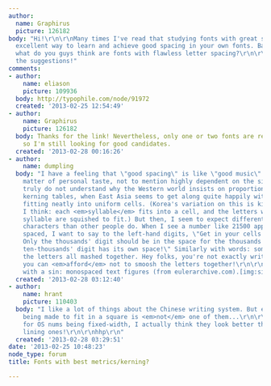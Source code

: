```yaml
---
author:
  name: Graphirus
  picture: 126182
body: "Hi!\r\n\r\nMany times I've read that studying fonts with great spacing is an
  excellent way to learn and achieve good spacing in your own fonts. Based on this,
  what do you guys think are fonts with flawless letter spacing?\r\n\r\nThanks for
  the suggestions!"
comments:
- author:
    name: eliason
    picture: 109936
  body: http://typophile.com/node/91972
  created: '2013-02-25 12:54:49'
- author:
    name: Graphirus
    picture: 126182
  body: Thanks for the link! Nevertheless, only one or two fonts are recommended,
    so I'm still looking for good candidates.
  created: '2013-02-28 00:16:26'
- author:
    name: dumpling
  body: "I have a feeling that \"good spacing\" is like \"good music\": largely a
    matter of personal taste, not to mention highly dependent on the situation.\r\n\r\nI
    truly do not understand why the Western world insists on proportional fonts and
    kerning tables, when East Asia seems to get along quite happily with its characters
    fitting neatly into uniform cells. (Korea's variation on this is kind of cool,
    I think: each <em>syllable</em> fits into a cell, and the letters within that
    syllable are squished to fit.) But then, I seem to expect different things of
    characters than other people do. When I see a number like 21500 appear proportionally
    spaced, I want to say to the left-hand digits, \"Get in your cells and stay there!
    Only the thousands' digit should be in the space for the thousands' digit! The
    ten-thousands' digit has its own space!\" Similarly with words: sometimes I see
    the letters all mashed together. Hey folks, you're not exactly writing on goatskin:
    you can <em>afford</em> not to smoosh the letters together!\r\n\r\nI leave you
    with a sin: monospaced text figures (from eulerarchive.com).[img:sites/default/files/old-images/euler_3874.png]"
  created: '2013-02-28 03:12:40'
- author:
    name: hrant
    picture: 110403
  body: "I like a lot of things about the Chinese writing system. But every symbol
    being made to fit in a square is <em>not</em> one of them...\r\n\r\nBTW: http://typophile.com/node/64079\r\n\r\nAs
    for OS nums being fixed-width, I actually think they look better that way than
    lining ones!\r\n\r\nhhp\r\n"
  created: '2013-02-28 03:29:51'
date: '2013-02-25 10:48:23'
node_type: forum
title: Fonts with best metrics/kerning?

---
```

